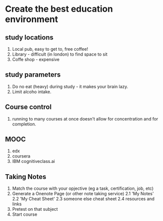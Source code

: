 # Create the best education environment 

## study locations
1. Local pub,  easy to get to, free coffee!
2. Library - difficult (in london) to find space to sit
3. Coffe shop - expensive

## study parameters
1. Do no eat (heavy) during study - it makes your brain lazy.
2. Limit alcoho intake.

## Course control
1. running to many courses at once doesn't allow for concentration and for completion.

## MOOC
1. edx 
2. coursera
3. IBM   cognitiveclass.ai

## Taking Notes
1. Match the course with your opjective (eg a task, certification, job, etc)
2. Generate a Onenote Page (or other note taking service)
  2.1 'My Notes'
  2.2 'My Cheat Sheet'
  2.3 someone else cheat sheet
  2.4 resources and links
3. Pretest on that subject
4. Start course
